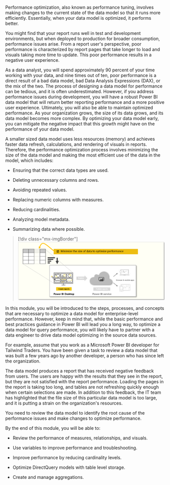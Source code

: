Performance optimization, also known as performance tuning, involves making changes to the current state of the data model so that it runs more efficiently. Essentially, when your data model is optimized, it performs better.

You might find that your report runs well in test and development environments, but when deployed to production for broader consumption, performance issues arise. From a report user's perspective, poor performance is characterized by report pages that take longer to load and visuals taking more time to update. This poor performance results in a negative user experience.

As a data analyst, you will spend approximately 90 percent of your time working with your data, and nine times out of ten, poor performance is a direct result of a bad data model, bad Data Analysis Expressions (DAX), or the mix of the two. The process of designing a data model for performance can be tedious, and it is often underestimated. However, if you address performance issues during development, you will have a robust Power BI data model that will return better reporting performance and a more positive user experience. Ultimately, you will also be able to maintain optimized performance. As your organization grows, the size of its data grows, and its data model becomes more complex. By optimizing your data model early, you can mitigate the negative impact that this growth might have on the performance of your data model.

A smaller sized data model uses less resources (memory) and achieves faster data refresh, calculations, and rendering of visuals in reports. Therefore, the performance optimization process involves minimizing the size of the data model and making the most efficient use of the data in the model, which includes:

-   Ensuring that the correct data types are used.

-   Deleting unnecessary columns and rows.

-   Avoiding repeated values.

-   Replacing numeric columns with measures.

-   Reducing cardinalities.

-   Analyzing model metadata.

-   Summarizing data where possible.

> [!div class="mx-imgBorder"]
> [![Conceptual graphic of the tasks in this module](../media/1-conceptual-graphic-of-tasks-c.png)](../media/1-conceptual-graphic-of-tasks-c.png#lightbox)

In this module, you will be introduced to the steps, processes, and concepts that are necessary to optimize a data model for enterprise-level performance. However, keep in mind that, while the basic performance and best practices guidance in Power BI will lead you a long way, to optimize a data model for query performance, you will likely have to partner with a data engineer to drive data model optimizing in the source data sources.

For example, assume that you work as a Microsoft Power BI developer for Tailwind Traders. You have been given a task to review a data model that was built a few years ago by another developer, a person who has since left the organization.

The data model produces a report that has received negative feedback from users. The users are happy with the results that they see in the report, but they are not satisfied with the report performance. Loading the pages in the report is taking too long, and tables are not refreshing quickly enough when certain selections are made. In addition to this feedback, the IT team has highlighted that the file size of this particular data model is too large, and it is putting a strain on the organization's resources.

You need to review the data model to identify the root cause of the performance issues and make changes to optimize performance.

By the end of this module, you will be able to:

-   Review the performance of measures, relationships, and visuals.

-   Use variables to improve performance and troubleshooting.

-   Improve performance by reducing cardinality levels.

-   Optimize DirectQuery models with table level storage.

-   Create and manage aggregations.
